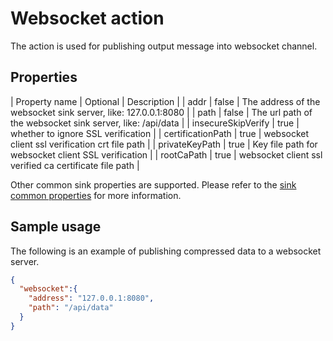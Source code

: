 # Websocket action

The action is used for publishing output message into websocket channel.

## Properties

| Property name  | Optional | Description                                           |
| addr           | false    | The address of the websocket sink server, like: 127.0.0.1:8080 |
| path           | false    | The url path of the websocket sink server, like: /api/data     |
| insecureSkipVerify | true | whether to ignore SSL verification |
| certificationPath  | true | websocket client ssl verification crt file path |
| privateKeyPath     | true | Key file path for websocket client SSL verification |
| rootCaPath         | true | websocket client ssl verified ca certificate file path |

Other common sink properties are supported. Please refer to the [sink common properties](../overview.md#common-properties) for more information.

## Sample usage

The following is an example of publishing compressed data to a websocket server.

```json
{
  "websocket":{
    "address": "127.0.0.1:8080",
    "path": "/api/data"
  }
}
```
